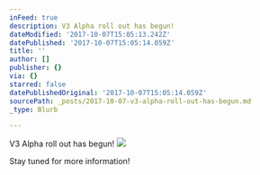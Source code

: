 ```yaml
---
inFeed: true
description: V3 Alpha roll out has begun!
dateModified: '2017-10-07T15:05:13.242Z'
datePublished: '2017-10-07T15:05:14.059Z'
title: ''
author: []
publisher: {}
via: {}
starred: false
datePublishedOriginal: '2017-10-07T15:05:14.059Z'
sourcePath: _posts/2017-10-07-v3-alpha-roll-out-has-begun.md
_type: Blurb

---
```

V3 Alpha roll out has begun!
![](https://the-grid-user-content.s3-us-west-2.amazonaws.com/dc31c82a-ea39-4c8a-8bcf-d45924bc487b.gif)

Stay tuned for more information!